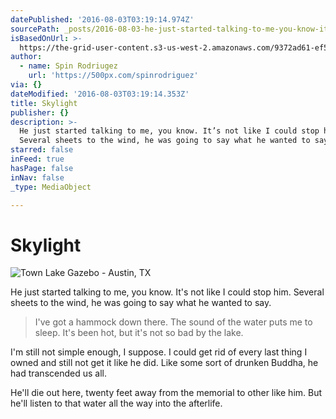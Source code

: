 ```yaml
---
datePublished: '2016-08-03T03:19:14.974Z'
sourcePath: _posts/2016-08-03-he-just-started-talking-to-me-you-know-its-not-like-i-cou.md
isBasedOnUrl: >-
  https://the-grid-user-content.s3-us-west-2.amazonaws.com/9372ad61-ef5f-4928-8afb-27f5a1f82dc1.jpg
author:
  - name: Spin Rodriugez
    url: 'https://500px.com/spinrodriguez'
via: {}
dateModified: '2016-08-03T03:19:14.353Z'
title: Skylight
publisher: {}
description: >-
  He just started talking to me, you know. It’s not like I could stop him.
  Several sheets to the wind, he was going to say what he wanted to say.
starred: false
inFeed: true
hasPage: false
inNav: false
_type: MediaObject

---
```

# Skylight
![Town Lake Gazebo - Austin, TX](https://imgflo.herokuapp.com/graph/vahj1ThiexotieMo/b382a3e296e613e1034bc52632858b90/croprotate.jpg?cropheight=2001&cropwidth=3000&degrees=0&input=https%3A%2F%2Fthe-grid-user-content.s3-us-west-2.amazonaws.com%2F9372ad61-ef5f-4928-8afb-27f5a1f82dc1.jpg&x=0&y=0)

He just started talking to me, you know. It's not like I could stop him. Several sheets to the wind, he was going to say what he wanted to say.

> I've got a hammock down there. The sound of the water puts me to sleep. It's been hot, but it's not so bad by the lake.

I'm still not simple enough, I suppose. I could get rid of every last thing I owned and still not get it like he did. Like some sort of drunken Buddha, he had transcended us all.

He'll die out here, twenty feet away from the memorial to other like him. But he'll listen to that water all the way into the afterlife.